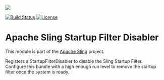 [<img src="https://sling.apache.org/res/logos/sling.png"/>](https://sling.apache.org)

 [![Build Status](https://builds.apache.org/buildStatus/icon?job=Sling/sling-org-apache-sling-startupfilter-disabler/master)](https://builds.apache.org/job/Sling/job/sling-org-apache-sling-startupfilter-disabler/job/master) [![License](https://img.shields.io/badge/License-Apache%202.0-blue.svg)](https://www.apache.org/licenses/LICENSE-2.0)

# Apache Sling Startup Filter Disabler

This module is part of the [Apache Sling](https://sling.apache.org) project.

Registers a StartupFilterDisabler to disable the Sling Startup Filter. Configure this bundle with a high enough run level to remove the startup filter once the system is ready.
